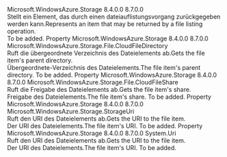 <Type Name="IListFileItem" FullName="Microsoft.WindowsAzure.Storage.File.IListFileItem">
  <TypeSignature Language="C#" Value="public interface IListFileItem" />
  <TypeSignature Language="ILAsm" Value=".class public interface auto ansi abstract IListFileItem" />
  <TypeSignature Language="DocId" Value="T:Microsoft.WindowsAzure.Storage.File.IListFileItem" />
  <TypeSignature Language="VB.NET" Value="Public Interface IListFileItem" />
  <TypeSignature Language="F#" Value="type IListFileItem = interface" />
  <AssemblyInfo>
    <AssemblyName>Microsoft.WindowsAzure.Storage</AssemblyName>
    <AssemblyVersion>8.4.0.0</AssemblyVersion>
    <AssemblyVersion>8.7.0.0</AssemblyVersion>
  </AssemblyInfo>
  <Interfaces />
  <Docs>
    <summary>
            <span data-ttu-id="ecee4-101">Stellt ein Element, das durch einen dateiauflistungsvorgang zurückgegeben werden kann.</span><span class="sxs-lookup"><span data-stu-id="ecee4-101">Represents an item that may be returned by a file listing operation.</span></span>
            </summary>
    <remarks>To be added.</remarks>
  </Docs>
  <Members>
    <Member MemberName="Parent">
      <MemberSignature Language="C#" Value="public Microsoft.WindowsAzure.Storage.File.CloudFileDirectory Parent { get; }" />
      <MemberSignature Language="ILAsm" Value=".property instance class Microsoft.WindowsAzure.Storage.File.CloudFileDirectory Parent" />
      <MemberSignature Language="DocId" Value="P:Microsoft.WindowsAzure.Storage.File.IListFileItem.Parent" />
      <MemberSignature Language="VB.NET" Value="Public ReadOnly Property Parent As CloudFileDirectory" />
      <MemberSignature Language="F#" Value="member this.Parent : Microsoft.WindowsAzure.Storage.File.CloudFileDirectory" Usage="Microsoft.WindowsAzure.Storage.File.IListFileItem.Parent" />
      <MemberType>Property</MemberType>
      <AssemblyInfo>
        <AssemblyName>Microsoft.WindowsAzure.Storage</AssemblyName>
        <AssemblyVersion>8.4.0.0</AssemblyVersion>
        <AssemblyVersion>8.7.0.0</AssemblyVersion>
      </AssemblyInfo>
      <ReturnValue>
        <ReturnType>Microsoft.WindowsAzure.Storage.File.CloudFileDirectory</ReturnType>
      </ReturnValue>
      <Docs>
        <summary>
            <span data-ttu-id="ecee4-102">Ruft die übergeordnete Verzeichnis des Dateielements ab.</span><span class="sxs-lookup"><span data-stu-id="ecee4-102">Gets the file item's parent directory.</span></span>
            </summary>
        <value><span data-ttu-id="ecee4-103">Übergeordnete-Verzeichnis des Dateielements.</span><span class="sxs-lookup"><span data-stu-id="ecee4-103">The file item's parent directory.</span></span></value>
        <remarks>To be added.</remarks>
      </Docs>
    </Member>
    <Member MemberName="Share">
      <MemberSignature Language="C#" Value="public Microsoft.WindowsAzure.Storage.File.CloudFileShare Share { get; }" />
      <MemberSignature Language="ILAsm" Value=".property instance class Microsoft.WindowsAzure.Storage.File.CloudFileShare Share" />
      <MemberSignature Language="DocId" Value="P:Microsoft.WindowsAzure.Storage.File.IListFileItem.Share" />
      <MemberSignature Language="VB.NET" Value="Public ReadOnly Property Share As CloudFileShare" />
      <MemberSignature Language="F#" Value="member this.Share : Microsoft.WindowsAzure.Storage.File.CloudFileShare" Usage="Microsoft.WindowsAzure.Storage.File.IListFileItem.Share" />
      <MemberType>Property</MemberType>
      <AssemblyInfo>
        <AssemblyName>Microsoft.WindowsAzure.Storage</AssemblyName>
        <AssemblyVersion>8.4.0.0</AssemblyVersion>
        <AssemblyVersion>8.7.0.0</AssemblyVersion>
      </AssemblyInfo>
      <ReturnValue>
        <ReturnType>Microsoft.WindowsAzure.Storage.File.CloudFileShare</ReturnType>
      </ReturnValue>
      <Docs>
        <summary>
            <span data-ttu-id="ecee4-104">Ruft die Freigabe des Dateielements ab.</span><span class="sxs-lookup"><span data-stu-id="ecee4-104">Gets the file item's share.</span></span>
            </summary>
        <value><span data-ttu-id="ecee4-105">Freigabe des Dateielements.</span><span class="sxs-lookup"><span data-stu-id="ecee4-105">The file item's share.</span></span></value>
        <remarks>To be added.</remarks>
      </Docs>
    </Member>
    <Member MemberName="StorageUri">
      <MemberSignature Language="C#" Value="public Microsoft.WindowsAzure.Storage.StorageUri StorageUri { get; }" />
      <MemberSignature Language="ILAsm" Value=".property instance class Microsoft.WindowsAzure.Storage.StorageUri StorageUri" />
      <MemberSignature Language="DocId" Value="P:Microsoft.WindowsAzure.Storage.File.IListFileItem.StorageUri" />
      <MemberSignature Language="VB.NET" Value="Public ReadOnly Property StorageUri As StorageUri" />
      <MemberSignature Language="F#" Value="member this.StorageUri : Microsoft.WindowsAzure.Storage.StorageUri" Usage="Microsoft.WindowsAzure.Storage.File.IListFileItem.StorageUri" />
      <MemberType>Property</MemberType>
      <AssemblyInfo>
        <AssemblyName>Microsoft.WindowsAzure.Storage</AssemblyName>
        <AssemblyVersion>8.4.0.0</AssemblyVersion>
        <AssemblyVersion>8.7.0.0</AssemblyVersion>
      </AssemblyInfo>
      <ReturnValue>
        <ReturnType>Microsoft.WindowsAzure.Storage.StorageUri</ReturnType>
      </ReturnValue>
      <Docs>
        <summary>
            <span data-ttu-id="ecee4-106">Ruft den URI des Dateielements ab.</span><span class="sxs-lookup"><span data-stu-id="ecee4-106">Gets the URI to the file item.</span></span>
            </summary>
        <value><span data-ttu-id="ecee4-107">Der URI des Dateielements.</span><span class="sxs-lookup"><span data-stu-id="ecee4-107">The file item's URI.</span></span></value>
        <remarks>To be added.</remarks>
      </Docs>
    </Member>
    <Member MemberName="Uri">
      <MemberSignature Language="C#" Value="public Uri Uri { get; }" />
      <MemberSignature Language="ILAsm" Value=".property instance class System.Uri Uri" />
      <MemberSignature Language="DocId" Value="P:Microsoft.WindowsAzure.Storage.File.IListFileItem.Uri" />
      <MemberSignature Language="VB.NET" Value="Public ReadOnly Property Uri As Uri" />
      <MemberSignature Language="F#" Value="member this.Uri : Uri" Usage="Microsoft.WindowsAzure.Storage.File.IListFileItem.Uri" />
      <MemberType>Property</MemberType>
      <AssemblyInfo>
        <AssemblyName>Microsoft.WindowsAzure.Storage</AssemblyName>
        <AssemblyVersion>8.4.0.0</AssemblyVersion>
        <AssemblyVersion>8.7.0.0</AssemblyVersion>
      </AssemblyInfo>
      <ReturnValue>
        <ReturnType>System.Uri</ReturnType>
      </ReturnValue>
      <Docs>
        <summary>
            <span data-ttu-id="ecee4-108">Ruft den URI des Dateielements ab.</span><span class="sxs-lookup"><span data-stu-id="ecee4-108">Gets the URI to the file item.</span></span>
            </summary>
        <value><span data-ttu-id="ecee4-109">Der URI des Dateielements.</span><span class="sxs-lookup"><span data-stu-id="ecee4-109">The file item's URI.</span></span></value>
        <remarks>To be added.</remarks>
      </Docs>
    </Member>
  </Members>
</Type>